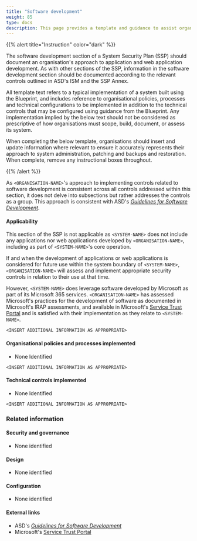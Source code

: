 ```yaml
---
title: "Software development"
weight: 85
type: docs
description: This page provides a template and guidance to assist organisations in documenting their approach to software development associated with their system(s) built on ASD's Blueprint for Secure Cloud.
---
```


{{% alert title="Instruction" color="dark" %}}

The software development section of a System Security Plan (SSP) should document an organisation's approach to application and web application development. As with other sections of the SSP, information in the software development section should be documented according to the relevant controls outlined in ASD's ISM and the SSP Annex.

All template text refers to a typical implementation of a system built using the Blueprint, and includes reference to organisational policies, processes and technical configurations to be implemented in addition to the technical controls that may be configured using guidance from the Blueprint. Any implementation implied by the below text should not be considered as prescriptive of how organisations must scope, build, document, or assess its system.

When completing the below template, organisations should insert and update information where relevant to ensure it accurately represents their approach to system administration, patching and backups and restoration. When complete, remove any instructional boxes throughout.

{{% /alert %}}

As `<ORGANISATION-NAME>`'s approach to implementing controls related to software development is consistent across all controls addressed within this section, it does not delve into subsections but rather addresses the controls as a group. This approach is consistent with ASD's [_Guidelines for Software Development_](https://www.cyber.gov.au/resources-business-and-government/essential-cyber-security/ism/cyber-security-guidelines/guidelines-software-development).

#### Applicability

This section of the SSP is not applicable as `<SYSTEM-NAME>` does not include any applications nor web applications developed by `<ORGANISATION-NAME>`, including as part of `<SYSTEM-NAME>`'s core operation.

If and when the development of applications or web applications is considered for future use within the system boundary of `<SYSTEM-NAME>`, `<ORGANISATION-NAME>` will assess and implement appropriate security controls in relation to their use at that time.

However, `<SYSTEM-NAME>` does leverage software developed by Microsoft as part of its Microsoft 365 services. `<ORGANISATION-NAME>` has assessed Microsoft's practices for the development of software as documented in Microsoft's IRAP assessments, and available in Microsoft's [Service Trust Portal](https://servicetrust.microsoft.com) and is satisfied with their implementation as they relate to `<SYSTEM-NAME>`.

`<INSERT ADDITIONAL INFORMATION AS APPROPRIATE>`

#### Organisational policies and processes implemented

- None Identified

`<INSERT ADDITIONAL INFORMATION AS APPROPRIATE>`

#### Technical controls implemented

- None Identified

`<INSERT ADDITIONAL INFORMATION AS APPROPRIATE>`

### Related information

#### Security and governance

- None identified

#### Design

- None identified

#### Configuration

- None identified

#### External links

- ASD's [_Guidelines for Software Development_](https://www.cyber.gov.au/resources-business-and-government/essential-cyber-security/ism/cyber-security-guidelines/guidelines-software-development)
- Microsoft's [Service Trust Portal](https://servicetrust.microsoft.com)
